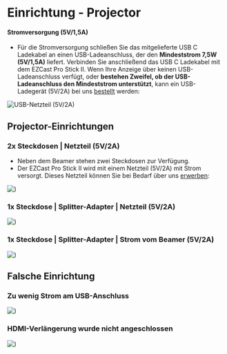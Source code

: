 # Einrichtung - Projector

#### Stromversorgung (5V/1,5A)

* Für die Stromversorgung schließen Sie das mitgelieferte USB C Ladekabel an einen USB-Ladeanschluss, der den **Mindeststrom 7,5W (5V/1,5A)** liefert. Verbinden Sie anschließend das USB C Ladekabel mit dem EZCast Pro Stick II. Wenn Ihre Anzeige über keinen USB-Ladeanschluss verfügt, oder **bestehen Zweifel, ob der USB-Ladeanschluss den Mindeststrom unterstützt**, kann ein USB-Ladegerät (5V/2A) bei uns [bestellt](setup-tipps.md#powersupply) werden:

![USB-Netzteil (5V/2A)](/assets/img/connect.power.stick.png)

## Projector-Einrichtungen

### 2x Steckdosen | Netzteil (5V/2A)

* Neben dem Beamer stehen zwei Steckdosen zur Verfügung.
* Der EZCast Pro Stick II wird mit einem Netzteil (5V/2A) mit Strom versorgt. Dieses Netzteil können Sie bei Bedarf über uns [erwerben](setup-tipps.md#powersupply):

![)](/assets/img/D10-2xPlugs-ExternalPower.png)

### 1x Steckdose | Splitter-Adapter | Netzteil (5V/2A)

![)](/assets/img/D10-1xPlug-Splitter-ExternalPower.png)

### 1x Steckdose | Splitter-Adapter | Strom vom Beamer (5V/2A)

![)](/assets/img/D10-1xPlug-InternalPower.5V2A.png)

## Falsche Einrichtung

### Zu wenig Strom am USB-Anschluss

![)](/assets/img/D10-1xPlug-InternalPower.500ma.png)


### HDMI-Verlängerung wurde nicht angeschlossen

![)](/assets/img/HDMI-extension.not.connected.png)

